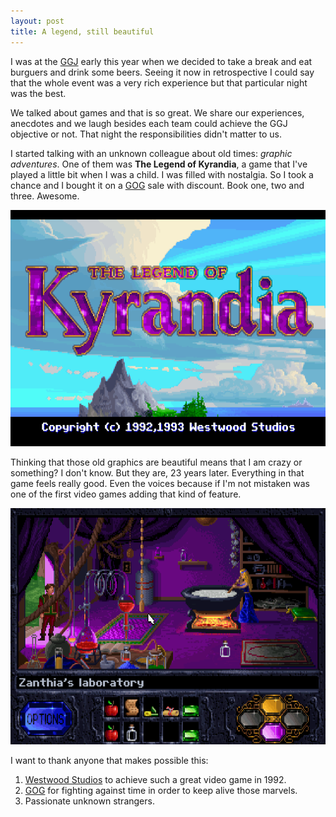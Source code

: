 ```yaml
---
layout: post
title: A legend, still beautiful
---
```


I was at the [GGJ](http://globalgamejam.org/) early this year when we decided to take a break and eat burguers and drink some beers. Seeing it now in retrospective I could say that the whole event was a very rich experience but that particular night was the best. 

We talked about games and that is so great. We share our experiences, anecdotes and we laugh besides each team could achieve the GGJ objective or not. That night the responsibilities didn't matter to us.

I started talking with an unknown colleague about old times: *graphic adventures*. One of them was **The Legend of Kyrandia**, a game that I've played a little bit when I was a child. I was filled with nostalgia. So I took a chance and I bought it on a [GOG](http://www.gog.com) sale with discount. Book one, two and three. Awesome.

![The Legend of Kyrandia title](/public/img/a-legend-still-beautiful/the-legend-of-kyrandia-title.bmp)

Thinking that those old graphics are beautiful means that I am crazy or something? I don't know. But they are, 23 years later. Everything in that game feels really good. Even the voices because if I'm not mistaken was one of the first video games adding that kind of feature.

![Zanthia's laboratory](/public/img/a-legend-still-beautiful/the-legend-of-kyrandia-zanthia.bmp)

I want to thank anyone that makes possible this: 

1. [Westwood Studios](http://en.wikipedia.org/wiki/Westwood_Studios) to achieve such a great video game in 1992.
2. [GOG](http://www.gog.com) for fighting against time in order to keep alive those marvels.
3. Passionate unknown strangers.